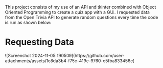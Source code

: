 This project consists of my use of an API and tkinter combined with Object Oriented Programming to create a quiz app with a GUI.
I requested data from the Open Trivia API to generate random questions every time the code is run as shown below:
<h1>Requesting Data</h1>
![Screenshot 2024-11-05 190509](https://github.com/user-attachments/assets/1c8da3b4-f75c-419e-9760-c5fba833456c)
